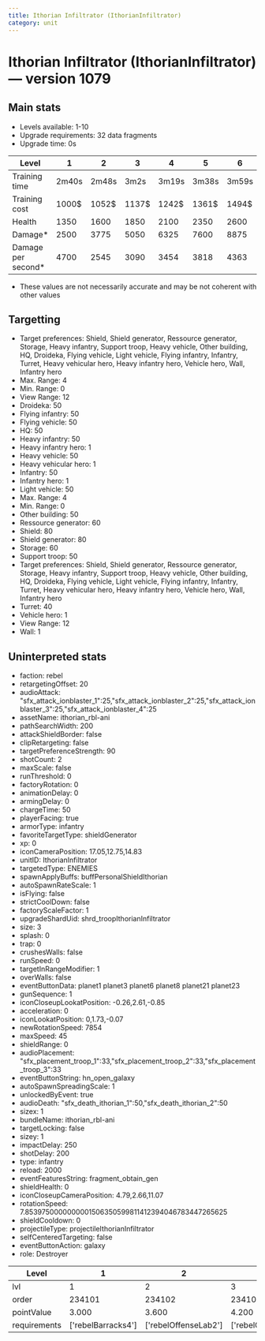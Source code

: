 ```yaml
---
title: Ithorian Infiltrator (IthorianInfiltrator)
category: unit
---
```


# Ithorian Infiltrator (IthorianInfiltrator) — version 1079

## Main stats

  * Levels available: 1-10
  * Upgrade requirements: 32 data fragments
  * Upgrade time: 0s

|Level             |1    |2    |3    |4    |5    |6    |7    |8    |9    |10   |
|------------------|-----|-----|-----|-----|-----|-----|-----|-----|-----|-----|
|Training time     |2m40s|2m48s|3m2s |3m19s|3m38s|3m59s|4m22s|4m47s|5m13s|5m40s|
|Training cost     |1000$|1052$|1137$|1242$|1361$|1494$|1638$|1791$|1954$|2125$|
|Health            |1350 |1600 |1850 |2100 |2350 |2600 |2850 |3100 |3350 |3600 |
|Damage*           |2500 |3775 |5050 |6325 |7600 |8875 |10150|11425|12700|13975|
|Damage per second*|4700 |2545 |3090 |3454 |3818 |4363 |4909 |5272 |5636 |6545 |

* These values are not necessarily accurate and may be not coherent with other values

## Targetting

  * Target preferences: Shield, Shield generator, Ressource generator, Storage, Heavy infantry, Support troop, Heavy vehicle, Other building, HQ, Droideka, Flying vehicle, Light vehicle, Flying infantry, Infantry, Turret, Heavy vehicular hero, Heavy infantry hero, Vehicle hero, Wall, Infantry hero
  * Max. Range: 4
  * Min. Range: 0
  * View Range: 12
  * Droideka: 50
  * Flying infantry: 50
  * Flying vehicle: 50
  * HQ: 50
  * Heavy infantry: 50
  * Heavy infantry hero: 1
  * Heavy vehicle: 50
  * Heavy vehicular hero: 1
  * Infantry: 50
  * Infantry hero: 1
  * Light vehicle: 50
  * Max. Range: 4
  * Min. Range: 0
  * Other building: 50
  * Ressource generator: 60
  * Shield: 80
  * Shield generator: 80
  * Storage: 60
  * Support troop: 50
  * Target preferences: Shield, Shield generator, Ressource generator, Storage, Heavy infantry, Support troop, Heavy vehicle, Other building, HQ, Droideka, Flying vehicle, Light vehicle, Flying infantry, Infantry, Turret, Heavy vehicular hero, Heavy infantry hero, Vehicle hero, Wall, Infantry hero
  * Turret: 40
  * Vehicle hero: 1
  * View Range: 12
  * Wall: 1

## Uninterpreted stats

  * faction: rebel
  * retargetingOffset: 20
  * audioAttack: "sfx_attack_ionblaster_1":25,"sfx_attack_ionblaster_2":25,"sfx_attack_ionblaster_3":25,"sfx_attack_ionblaster_4":25
  * assetName: ithorian_rbl-ani
  * pathSearchWidth: 200
  * attackShieldBorder: false
  * clipRetargeting: false
  * targetPreferenceStrength: 90
  * shotCount: 2
  * maxScale: false
  * runThreshold: 0
  * factoryRotation: 0
  * animationDelay: 0
  * armingDelay: 0
  * chargeTime: 50
  * playerFacing: true
  * armorType: infantry
  * favoriteTargetType: shieldGenerator
  * xp: 0
  * iconCameraPosition: 17.05,12.75,14.83
  * unitID: IthorianInfiltrator
  * targetedType: ENEMIES
  * spawnApplyBuffs: buffPersonalShieldIthorian
  * autoSpawnRateScale: 1
  * isFlying: false
  * strictCoolDown: false
  * factoryScaleFactor: 1
  * upgradeShardUid: shrd_troopIthorianInfiltrator
  * size: 3
  * splash: 0
  * trap: 0
  * crushesWalls: false
  * runSpeed: 0
  * targetInRangeModifier: 1
  * overWalls: false
  * eventButtonData: planet1 planet3 planet6 planet8 planet21 planet23
  * gunSequence: 1
  * iconCloseupLookatPosition: -0.26,2.61,-0.85
  * acceleration: 0
  * iconLookatPosition: 0,1.73,-0.07
  * newRotationSpeed: 7854
  * maxSpeed: 45
  * shieldRange: 0
  * audioPlacement: "sfx_placement_troop_1":33,"sfx_placement_troop_2":33,"sfx_placement_troop_3":33
  * eventButtonString: hn_open_galaxy
  * autoSpawnSpreadingScale: 1
  * unlockedByEvent: true
  * audioDeath: "sfx_death_ithorian_1":50,"sfx_death_ithorian_2":50
  * sizex: 1
  * bundleName: ithorian_rbl-ani
  * targetLocking: false
  * sizey: 1
  * impactDelay: 250
  * shotDelay: 200
  * type: infantry
  * reload: 2000
  * eventFeaturesString: fragment_obtain_gen
  * shieldHealth: 0
  * iconCloseupCameraPosition: 4.79,2.66,11.07
  * rotationSpeed: 7.8539750000000001506350599811412394046783447265625
  * shieldCooldown: 0
  * projectileType: projectileIthorianInfiltrator
  * selfCenteredTargeting: false
  * eventButtonAction: galaxy
  * role: Destroyer

|Level       |1                 |2                   |3                   |4                   |5                   |6                   |7                   |8                   |9                   |10                   |
|------------|------------------|--------------------|--------------------|--------------------|--------------------|--------------------|--------------------|--------------------|--------------------|---------------------|
|lvl         |1                 |2                   |3                   |4                   |5                   |6                   |7                   |8                   |9                   |10                   |
|order       |234101            |234102              |234103              |234104              |234105              |234106              |234107              |234108              |234109              |234110               |
|pointValue  |3.000             |3.600               |4.200               |4.800               |5.400               |6.000               |6.600               |7.200               |7.800               |9.000                |
|requirements|['rebelBarracks4']|['rebelOffenseLab2']|['rebelOffenseLab3']|['rebelOffenseLab4']|['rebelOffenseLab5']|['rebelOffenseLab6']|['rebelOffenseLab7']|['rebelOffenseLab8']|['rebelOffenseLab9']|['rebelOffenseLab10']|

